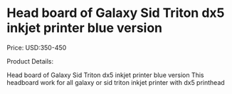 # Head board of Galaxy Sid Triton dx5 inkjet printer blue version

Price: USD:350-450

Product Details:

Head board of Galaxy Sid Triton dx5 inkjet printer blue version
This headboard work for all galaxy or sid triton inkjet printer with dx5 printhead